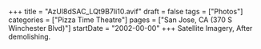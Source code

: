 +++
title = "AzUl8dSAC_LQt9B7Ii10.avif"
draft = false
tags = ["Photos"]
categories = ["Pizza Time Theatre"]
pages = ["San Jose, CA (370 S Winchester Blvd)"]
startDate = "2002-00-00"
+++
Satellite Imagery, After demolishing.
